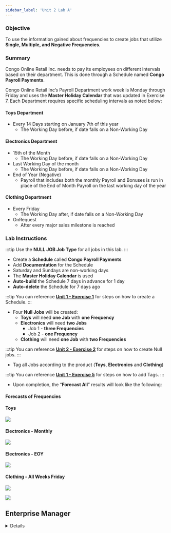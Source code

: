 ```yaml
---
sidebar_label: 'Unit 2 Lab A'
---
```


### Objective 

To use the information gained about frequencies to create jobs that utilize **Single, Multiple, and Negative Frequencies**.

### Summary

Congo Online Retail Inc. needs to pay its employees on different intervals based on their department. This is done through a Schedule named **Congo Payroll Payments**.

Congo Online Retail Inc’s Payroll Department work week is Monday through Friday and uses the **Master Holiday Calendar** that was updated in Exercise 7. Each Department requires specific scheduling intervals as noted below:

#### Toys Department

* Every 14 Days starting on January 7th of this year
  * The Working Day before, if date falls on a Non-Working Day  

#### Electronics Department

* 15th of the Month
  * The Working Day before, if date falls on a Non-Working Day
* Last Working Day of the month
  * The Working Day before, if date falls on a Non-Working Day
* End of Year (Negative)
  * Payroll that includes both the monthly Payroll and Bonuses is run in place of the End of Month Payroll on the last working day of the year  

#### Clothing Department

* Every Friday
  * The Working Day after, if date falls on a Non-Working Day
* OnRequest
  * After every major sales milestone is reached

### Lab Instructions  

:::tip 
Use the **NULL JOB Job Type** for all jobs in this lab.
:::

* Create a **Schedule** called **Congo Payroll Payments**
* Add **Documentation** for the Schedule 
* Saturday and Sundays are non-working days
* The **Master Holiday Calendar** is used
* **Auto-build** the Schedule 7 days in advance for 1 day
* **Auto-delete** the Schedule for 7 days ago

:::tip
You can reference [**Unit 1 - Exercise 1**](./Unit%201%20Exercise%201.md) for steps on how to create a Schedule.
:::

* Four **Null Jobs** will be created:
  * **Toys** will need **one Job** with **one Frequency**
  * **Electronics** will need **two Jobs**  
    * Job 1 - **three Frequencies** 
    * Job 2 - **one Frequency**
  * **Clothing** will need **one Job** with **two Frequencies**

:::tip
You can reference [**Unit 2 - Exercise 2**](./Unit%202%20Exercise%202.md) for steps on how to create Null jobs.
:::

* Tag all Jobs according to the product (**Toys**, **Electronics** and **Clothing**)

:::tip
You can reference [**Unit 1 - Exercise 5**](./Unit%201%20Exercise%205.md) for steps on how to add Tags.
:::

* Upon completion, the “**Forecast All**” results will look like the following:

#### Forecasts of Frequencies

#### Toys
![](../static/imgbasic/U2LA_Toys.png)

#### Electronics - Monthly
![](../static/imgbasic/U2LA_ElectronicsA.png)

#### Electronics - EOY
![](../static/imgbasic/U2LA_ElectronicsB.png)

#### Clothing - All Weeks Friday
![](../static/imgbasic/U2LA_Clothing.png)

![](../static/imgbasic/Clothing_OnRequest_Frequency_LabA.png)

## Enterprise Manager

<details>

<!--
<video width="320" height="240" controls>
  <source src="videobasic/U2LabA.mp4" type="video/mp4"></source>
Your browser does not support the video tag.
</video>
-->

:::tip [Walkthrough Video - Unit 2 Lab A](../static/videobasic/U2LabA.mp4)

:::

**Lab Instructions**:    

:::note
USE NULL JOB TYPE FOR ALL JOBS IN THIS LAB
:::

*	Create a Schedule named **Congo Payroll Payments**
*	Monday through Friday are working days
*	The **Master Holiday Calendar** is used
*	Auto-build the Schedule 7 days in advance for 1 day
*	Auto-delete the Schedule for 7 days ago
*	Add Documentation for the Schedule 

*	Four Null Jobs will be created:

*	**Toys** will need **one Job** with **one Frequency**

*	**Electronics** will need **two Jobs**  
  *	Job 1 - **three Frequencies** 
  *	Job 2 - **one Frequency**

*	**Clothing** will need **one Job** with **two Frequencies**

*	Tag all Jobs according to the product (**Toys**, **Electronics** and **Clothing**)

Upon completion, the “**Forecast All**” results will look like the following:

#### Toys

![Picture268](../static/imgbasic/268.png)

#### Electronics - Not End of Year

![Picture269](../static/imgbasic/269.png)

#### Electronics - End of Year

![Picture270](../static/imgbasic/270.png)

#### Clothing
 
![Picture271](../static/imgbasic/271.png)

![Picture272](../static/imgbasic/272.png)

</details>
